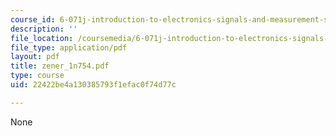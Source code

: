 ```yaml
---
course_id: 6-071j-introduction-to-electronics-signals-and-measurement-spring-2006
description: ''
file_location: /coursemedia/6-071j-introduction-to-electronics-signals-and-measurement-spring-2006/22422be4a130385793f1efac0f74d77c_zener_1n754.pdf
file_type: application/pdf
layout: pdf
title: zener_1n754.pdf
type: course
uid: 22422be4a130385793f1efac0f74d77c

---
```

None